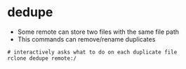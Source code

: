 # dedupe

- Some remote can store two files with the same file path
- This commands can remove/rename duplicates

```shell
# interactively asks what to do on each duplicate file
rclone dedupe remote:/
```
